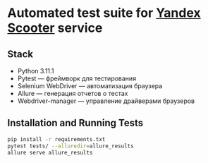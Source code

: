 # Automated test suite for [Yandex Scooter](https://qa-scooter.praktikum-services.ru/) service

## Stack

- Python 3.11.1  
- Pytest — фреймворк для тестирования  
- Selenium WebDriver — автоматизация браузера  
- Allure — генерация отчетов о тестах  
- Webdriver-manager — управление драйверами браузеров  


## Installation and Running Tests

```bash
pip install -r requirements.txt
pytest tests/ --alluredir=allure_results
allure serve allure_results

